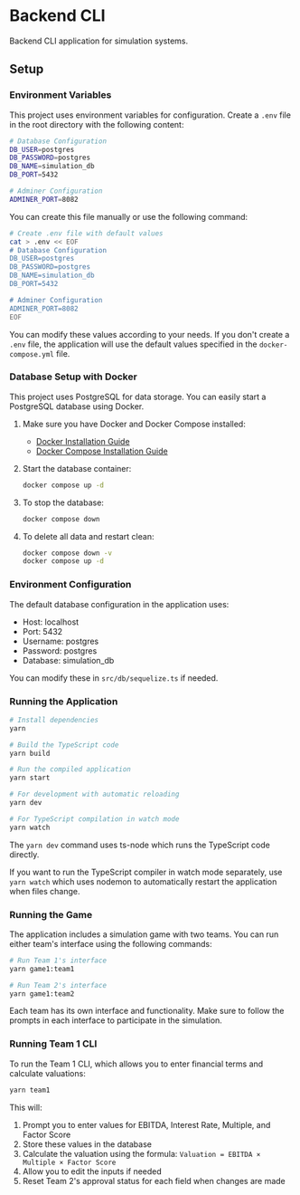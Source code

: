 # Backend CLI

Backend CLI application for simulation systems.

## Setup

### Environment Variables

This project uses environment variables for configuration. Create a `.env` file in the root directory with the following content:

```bash
# Database Configuration
DB_USER=postgres
DB_PASSWORD=postgres
DB_NAME=simulation_db
DB_PORT=5432

# Adminer Configuration
ADMINER_PORT=8082
```

You can create this file manually or use the following command:

```bash
# Create .env file with default values
cat > .env << EOF
# Database Configuration
DB_USER=postgres
DB_PASSWORD=postgres
DB_NAME=simulation_db
DB_PORT=5432

# Adminer Configuration
ADMINER_PORT=8082
EOF
```

You can modify these values according to your needs. If you don't create a `.env` file, the application will use the default values specified in the `docker-compose.yml` file.

### Database Setup with Docker

This project uses PostgreSQL for data storage. You can easily start a PostgreSQL database using Docker.

1. Make sure you have Docker and Docker Compose installed:
   - [Docker Installation Guide](https://docs.docker.com/get-docker/)
   - [Docker Compose Installation Guide](https://docs.docker.com/compose/install/)

2. Start the database container:
   ```bash
   docker compose up -d
   ```

3. To stop the database:
   ```bash
   docker compose down
   ```

4. To delete all data and restart clean:
   ```bash
   docker compose down -v
   docker compose up -d
   ```

### Environment Configuration

The default database configuration in the application uses:
- Host: localhost
- Port: 5432
- Username: postgres
- Password: postgres
- Database: simulation_db

You can modify these in `src/db/sequelize.ts` if needed.

### Running the Application

```bash
# Install dependencies
yarn

# Build the TypeScript code
yarn build

# Run the compiled application
yarn start

# For development with automatic reloading
yarn dev

# For TypeScript compilation in watch mode
yarn watch
```

The `yarn dev` command uses ts-node which runs the TypeScript code directly.

If you want to run the TypeScript compiler in watch mode separately, use `yarn watch` which uses nodemon to automatically restart the application when files change.

### Running the Game

The application includes a simulation game with two teams. You can run either team's interface using the following commands:

```bash
# Run Team 1's interface
yarn game1:team1

# Run Team 2's interface
yarn game1:team2
```

Each team has its own interface and functionality. Make sure to follow the prompts in each interface to participate in the simulation.

### Running Team 1 CLI

To run the Team 1 CLI, which allows you to enter financial terms and calculate valuations:

```bash
yarn team1
```

This will:
1. Prompt you to enter values for EBITDA, Interest Rate, Multiple, and Factor Score
2. Store these values in the database
3. Calculate the valuation using the formula: `Valuation = EBITDA × Multiple × Factor Score`
4. Allow you to edit the inputs if needed
5. Reset Team 2's approval status for each field when changes are made 